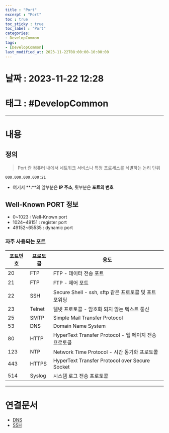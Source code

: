 ```yaml
---
title : "Port"
excerpt : "Port"
toc : true
toc_sticky : true
toc_label : "Port"
categories:
- DevelopCommon
tags:
- [DevelopCommon]
last_modified_at: 2023-11-22T08:00:00-10:00:00
---
```


# 날짜 : 2023-11-22 12:28

# 태그 : #DevelopCommon
---

# 내용

## 정의
> Port 란
>컴퓨터 내에서 네트워크 서비스나 특정 프로세스를 식별하는 논리 단위

```
000.000.000.000:21
```

- 여기서 **:**의 앞부분은 **IP 주소**, 뒷부분은 **포트의 번호**

## Well-Known PORT 정보
- 0~1023 : Well-Known port
- 1024~49151 : register port
- 49152~65535 : dynamic port

### 자주 사용되는 포트

| 포트번호 | 프로토콜 | 용도                                                  |
| -------- | -------- | ----------------------------------------------------- |
| 20       | FTP      | FTP - 데이터 전송 포트                                |
| 21       | FTP      | FTP - 제어 포트                                       |
| 22       | SSH      | Secure Shell - ssh, sftp 같은 프로토콜 및 포트 포워딩 |
| 23       | Telnet   | 텔넷 프로토콜 - 암호화 되지 않는 텍스트 통신          |
| 25       | SMTP     | Simple Mail Transfer Protocol                         |
| 53       | DNS      | Domain Name System                                    |
| 80       | HTTP     | HyperText Transfer Protocol - 웹 페이지 전송 프로토콜 |
| 123      | NTP      | Network Time Protocol - 시간 동기화 프로토콜          |
| 443      | HTTPS    | HyperText Transfer Protocol over Secure Socket        |
| 514      | Syslog   | 시스템 로그 전송 프로토콜                             |

---

# 연결문서
- [DNS](../../ServerCommon/ServerCommon-DNS)
- [SSH](../../통신/통신-SSH)